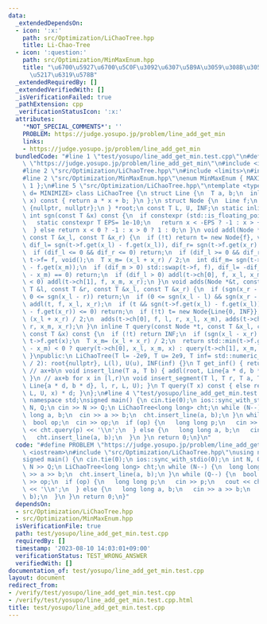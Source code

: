 ```yaml
---
data:
  _extendedDependsOn:
  - icon: ':x:'
    path: src/Optimization/LiChaoTree.hpp
    title: Li-Chao-Tree
  - icon: ':question:'
    path: src/Optimization/MinMaxEnum.hpp
    title: "\u6700\u5927\u6700\u5C0F\u3092\u6307\u5B9A\u3059\u308B\u305F\u3081\u306E\
      \u5217\u6319\u578B"
  _extendedRequiredBy: []
  _extendedVerifiedWith: []
  _isVerificationFailed: true
  _pathExtension: cpp
  _verificationStatusIcon: ':x:'
  attributes:
    '*NOT_SPECIAL_COMMENTS*': ''
    PROBLEM: https://judge.yosupo.jp/problem/line_add_get_min
    links:
    - https://judge.yosupo.jp/problem/line_add_get_min
  bundledCode: "#line 1 \"test/yosupo/line_add_get_min.test.cpp\"\n#define PROBLEM\
    \ \"https://judge.yosupo.jp/problem/line_add_get_min\"\n#include <iostream>\n\
    #line 2 \"src/Optimization/LiChaoTree.hpp\"\n#include <limits>\n#include <algorithm>\n\
    #line 2 \"src/Optimization/MinMaxEnum.hpp\"\nenum MinMaxEnum { MAXIMIZE= -1, MINIMIZE=\
    \ 1 };\n#line 5 \"src/Optimization/LiChaoTree.hpp\"\ntemplate <typename T, MinMaxEnum\
    \ d= MINIMIZE> class LiChaoTree {\n struct Line {\n  T a, b;\n  inline T get(T\
    \ x) const { return a * x + b; }\n };\n struct Node {\n  Line f;\n  Node *ch[2]=\
    \ {nullptr, nullptr};\n } *root;\n const T L, U, INF;\n static inline int node_count;\n\
    \ int sgn(const T &x) const {\n  if constexpr (std::is_floating_point_v<T>) {\n\
    \   static constexpr T EPS= 1e-10;\n   return x < -EPS ? -1 : x > +EPS ? 1 : 0;\n\
    \  } else return x < 0 ? -1 : x > 0 ? 1 : 0;\n }\n void addl(Node *&t, Line f,\
    \ const T &x_l, const T &x_r) {\n  if (!t) return t= new Node{f}, void();\n  int\
    \ dif_l= sgn(t->f.get(x_l) - f.get(x_l)), dif_r= sgn(t->f.get(x_r) - f.get(x_r));\n\
    \  if (dif_l <= 0 && dif_r <= 0) return;\n  if (dif_l >= 0 && dif_r >= 0) return\
    \ t->f= f, void();\n  T x_m= (x_l + x_r) / 2;\n  int dif_m= sgn(t->f.get(x_m)\
    \ - f.get(x_m));\n  if (dif_m > 0) std::swap(t->f, f), dif_l= -dif_l;\n  if (sgn(x_l\
    \ - x_m) == 0) return;\n  if (dif_l > 0) addl(t->ch[0], f, x_l, x_m);\n  if (dif_l\
    \ < 0) addl(t->ch[1], f, x_m, x_r);\n }\n void adds(Node *&t, const Line &f, const\
    \ T &l, const T &r, const T &x_l, const T &x_r) {\n  if (sgn(x_r - l) <= 0 ||\
    \ 0 <= sgn(x_l - r)) return;\n  if (0 <= sgn(x_l - l) && sgn(x_r - r) <= 0) return\
    \ addl(t, f, x_l, x_r);\n  if (t && sgn(t->f.get(x_l) - f.get(x_l)) <= 0 && sgn(t->f.get(x_r)\
    \ - f.get(x_r)) <= 0) return;\n  if (!t) t= new Node{Line{0, INF}};\n  T x_m=\
    \ (x_l + x_r) / 2;\n  adds(t->ch[0], f, l, r, x_l, x_m), adds(t->ch[1], f, l,\
    \ r, x_m, x_r);\n }\n inline T query(const Node *t, const T &x_l, const T &x_r,\
    \ const T &x) const {\n  if (!t) return INF;\n  if (sgn(x_l - x_r) == 0) return\
    \ t->f.get(x);\n  T x_m= (x_l + x_r) / 2;\n  return std::min(t->f.get(x), (sgn(x\
    \ - x_m) < 0 ? query(t->ch[0], x_l, x_m, x) : query(t->ch[1], x_m, x_r, x)));\n\
    \ }\npublic:\n LiChaoTree(T l= -2e9, T u= 2e9, T inf= std::numeric_limits<T>::max()\
    \ / 2): root{nullptr}, L(l), U(u), INF(inf) {}\n T get_inf() { return INF; }\n\
    \ // ax+b\n void insert_line(T a, T b) { addl(root, Line{a * d, b * d}, L, U);\
    \ }\n // ax+b for x in [l,r)\n void insert_segment(T l, T r, T a, T b) { adds(root,\
    \ Line{a * d, b * d}, l, r, L, U); }\n T query(T x) const { else return query(root,\
    \ L, U, x) * d; }\n};\n#line 4 \"test/yosupo/line_add_get_min.test.cpp\"\nusing\
    \ namespace std;\nsigned main() {\n cin.tie(0);\n ios::sync_with_stdio(0);\n int\
    \ N, Q;\n cin >> N >> Q;\n LiChaoTree<long long> cht;\n while (N--) {\n  long\
    \ long a, b;\n  cin >> a >> b;\n  cht.insert_line(a, b);\n }\n while (Q--) {\n\
    \  bool op;\n  cin >> op;\n  if (op) {\n   long long p;\n   cin >> p;\n   cout\
    \ << cht.query(p) << '\\n';\n  } else {\n   long long a, b;\n   cin >> a >> b;\n\
    \   cht.insert_line(a, b);\n  }\n }\n return 0;\n}\n"
  code: "#define PROBLEM \"https://judge.yosupo.jp/problem/line_add_get_min\"\n#include\
    \ <iostream>\n#include \"src/Optimization/LiChaoTree.hpp\"\nusing namespace std;\n\
    signed main() {\n cin.tie(0);\n ios::sync_with_stdio(0);\n int N, Q;\n cin >>\
    \ N >> Q;\n LiChaoTree<long long> cht;\n while (N--) {\n  long long a, b;\n  cin\
    \ >> a >> b;\n  cht.insert_line(a, b);\n }\n while (Q--) {\n  bool op;\n  cin\
    \ >> op;\n  if (op) {\n   long long p;\n   cin >> p;\n   cout << cht.query(p)\
    \ << '\\n';\n  } else {\n   long long a, b;\n   cin >> a >> b;\n   cht.insert_line(a,\
    \ b);\n  }\n }\n return 0;\n}"
  dependsOn:
  - src/Optimization/LiChaoTree.hpp
  - src/Optimization/MinMaxEnum.hpp
  isVerificationFile: true
  path: test/yosupo/line_add_get_min.test.cpp
  requiredBy: []
  timestamp: '2023-08-10 14:03:01+09:00'
  verificationStatus: TEST_WRONG_ANSWER
  verifiedWith: []
documentation_of: test/yosupo/line_add_get_min.test.cpp
layout: document
redirect_from:
- /verify/test/yosupo/line_add_get_min.test.cpp
- /verify/test/yosupo/line_add_get_min.test.cpp.html
title: test/yosupo/line_add_get_min.test.cpp
---
```

